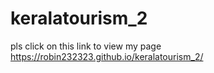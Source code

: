 # keralatourism_2
pls click on this link to view my page    https://robin232323.github.io/keralatourism_2/
